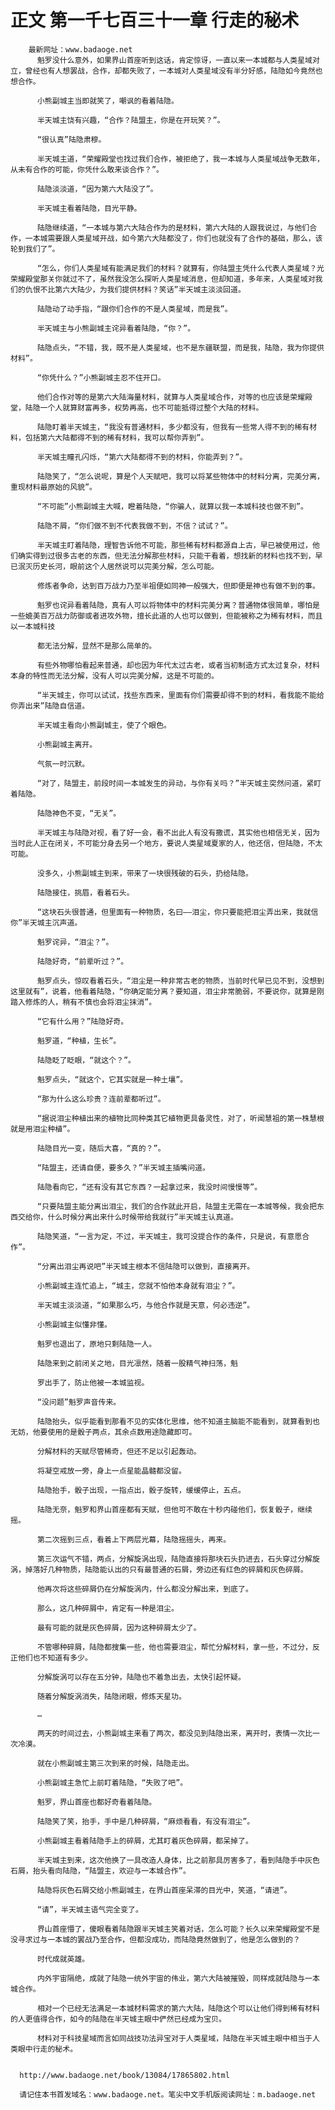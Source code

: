 # 正文 第一千七百三十一章 行走的秘术
        最新网址：www.badaoge.net
          魁罗没什么意外，如果界山首座听到这话，肯定惊讶，一直以来一本城都与人类星域对立，曾经也有人想罢战，合作，却都失败了，一本城对人类星域没有半分好感，陆隐如今竟然也想合作。
      
          小熊副城主当即就笑了，嘲讽的看着陆隐。
      
          半天城主饶有兴趣，“合作？陆盟主，你是在开玩笑？”。
      
          “很认真”陆隐肃穆。
      
          半天城主道，“荣耀殿堂也找过我们合作，被拒绝了，我一本城与人类星域战争无数年，从未有合作的可能，你凭什么敢来谈合作？”。
      
          陆隐淡淡道，“因为第六大陆没了”。
      
          半天城主看着陆隐，目光平静。
      
          陆隐继续道，“一本城与第六大陆合作为的是材料，第六大陆的人跟我说过，与他们合作，一本城需要跟人类星域开战，如今第六大陆都没了，你们也就没有了合作的基础，那么，该轮到我们了”。
      
          “怎么，你们人类星域有能满足我们的材料？就算有，你陆盟主凭什么代表人类星域？光荣耀殿堂那关你就过不了，虽然我没怎么探听人类星域消息，但却知道，多年来，人类星域对我们的仇恨不比第六大陆少，为我们提供材料？笑话”半天城主淡淡回道。
      
          陆隐动了动手指，“跟你们合作的不是人类星域，而是我”。
      
          半天城主与小熊副城主诧异看着陆隐，“你？”。
      
          陆隐点头，“不错，我，既不是人类星域，也不是东疆联盟，而是我，陆隐，我为你提供材料”。
      
          “你凭什么？”小熊副城主忍不住开口。
      
          他们合作对等的是第六大陆海量材料，就算与人类星域合作，对等的也应该是荣耀殿堂，陆隐一个人就算财富再多，权势再高，也不可能抵得过整个大陆的材料。
      
          陆隐盯着半天城主，“我没有普通材料，多少都没有，但我有一些常人得不到的稀有材料，包括第六大陆都得不到的稀有材料，我可以帮你弄到”。
      
          半天城主瞳孔闪烁，“第六大陆都得不到的材料，你能弄到？”。
      
          陆隐笑了，“怎么说呢，算是个人天赋吧，我可以将某些物体中的材料分离，完美分离，重现材料最原始的风貌”。
      
          “不可能”小熊副城主大喊，瞪着陆隐，“你骗人，就算以我一本城科技也做不到”。
      
          陆隐不屑，“你们做不到不代表我做不到，不信？试试？”。
      
          半天城主盯着陆隐，理智告诉他不可能，那些稀有材料都源自上古，早已被使用过，他们确实得到过很多古老的东西，但无法分解那些材料，只能干看着，想找新的材料也找不到，早已泯灭历史长河，眼前这个人居然说可以完美分解，怎么可能。
      
          修炼者争命，达到百万战力乃至半祖便如同神一般强大，但即便是神也有做不到的事。
      
          魁罗也诧异看着陆隐，真有人可以将物体中的材料完美分离？普通物体很简单，哪怕是一些媲美百万战力防御或者进攻外物，擅长此道的人也可以做到，但能被称之为稀有材料，而且以一本城科技
      
          都无法分解，显然不是那么简单的。
      
          有些外物哪怕看起来普通，却也因为年代太过古老，或者当初制造方式太过复杂，材料本身的特性而无法分解，没有人可以完美分解，这是不可能的。
      
          “半天城主，你可以试试，找些东西来，里面有你们需要却得不到的材料，看我能不能给你弄出来”陆隐自信道。
      
          半天城主看向小熊副城主，使了个眼色。
      
          小熊副城主离开。
      
          气氛一时沉默。
      
          “对了，陆盟主，前段时间一本城发生的异动，与你有关吗？”半天城主突然问道，紧盯着陆隐。
      
          陆隐神色不变，“无关”。
      
          半天城主与陆隐对视，看了好一会，看不出此人有没有撒谎，其实他也相信无关，因为当时此人正在闭关，不可能分身去另一个地方，要说人类星域夏家的人，他还信，但陆隐，不太可能。
      
          没多久，小熊副城主到来，带来了一块很残破的石头，扔给陆隐。
      
          陆隐接住，挑眉，看着石头。
      
          “这块石头很普通，但里面有一种物质，名曰——泪尘，你只要能把泪尘弄出来，我就信你”半天城主沉声道。
      
          魁罗诧异，“泪尘？”。
      
          陆隐好奇，“前辈听过？”。
      
          魁罗点头，惊叹看着石头，“泪尘是一种非常古老的物质，当前时代早已见不到，没想到这里就有”，说着，他看着陆隐，“你确定能分离？要知道，泪尘非常脆弱，不要说你，就算是刚踏入修炼的人，稍有不慎也会将泪尘抹消”。
      
          “它有什么用？”陆隐好奇。
      
          魁罗道，“种植，生长”。
      
          陆隐眨了眨眼，“就这个？”。
      
          魁罗点头，“就这个，它其实就是一种土壤”。
      
          “那为什么这么珍贵？连前辈都听过”。
      
          “据说泪尘种植出来的植物比同种类其它植物更具备灵性，对了，听闻慧祖的第一株慧根就是用泪尘种植”。
      
          陆隐目光一变，随后大喜，“真的？”。
      
          “陆盟主，还请自便，要多久？”半天城主插嘴问道。
      
          陆隐看向它，“还有没有其它东西？一起拿过来，我没时间慢慢等”。
      
          “只要陆盟主能分离出泪尘，我们的合作就此开启，陆盟主无需在一本城等候，我会把东西交给你，什么时候分离出来什么时候带给我就行”半天城主认真道。
      
          陆隐笑道，“一言为定，不过，半天城主，我可没提合作的条件，只是说，有意愿合作”。
      
          “分离出泪尘再说吧”半天城主根本不信陆隐可以做到，直接离开。
      
          小熊副城主连忙追上，“城主，您就不怕他本身就有泪尘？”。
      
          半天城主淡淡道，“如果那么巧，与他合作就是天意，何必违逆”。
      
          小熊副城主似懂非懂。
      
          魁罗也退出了，原地只剩陆隐一人。
      
          陆隐来到之前闭关之地，目光凛然，随着一股精气神扫荡，魁
      
          罗出手了，防止他被一本城监视。
      
          “没问题”魁罗声音传来。
      
          陆隐抬头，似乎能看到那看不见的实体化思维，他不知道主脑能不能看到，就算看到也无妨，他要使用的是骰子两点，其余点数用途隐藏即可。
      
          分解材料的天赋尽管稀奇，但还不足以引起轰动。
      
          将凝空戒放一旁，身上一点星能晶髓都没留。
      
          陆隐抬手，骰子出现，一指点出，骰子旋转，缓缓停止，五点。
      
          陆隐无奈，魁罗和界山首座都有天赋，但他可不敢在十秒内碰他们，恢复骰子，继续摇。
      
          第二次摇到三点，看着上下两层光幕，陆隐摇摇头，再来。
      
          第三次运气不错，两点，分解旋涡出现，陆隐直接将那块石头扔进去，石头穿过分解旋涡，掉落好几种物质，陆隐能认出的只有最普通的石屑，旁边还有红色的碎屑和灰色碎屑。
      
          他再次将这些碎屑仍在分解旋涡内，什么都没分解出来，到底了。
      
          那么，这几种碎屑中，肯定有一种是泪尘。
      
          最有可能的就是灰色碎屑，因为这种碎屑太少了。
      
          不管哪种碎屑，陆隐都搜集一些，他也需要泪尘，帮忙分解材料，拿一些，不过分，反正他们也不知道有多少。
      
          分解旋涡可以存在五分钟，陆隐也不着急出去，太快引起怀疑。
      
          随着分解旋涡消失，陆隐闭眼，修炼天星功。
      
          …
      
          两天的时间过去，小熊副城主来看了两次，都没见到陆隐出来，离开时，表情一次比一次冷漠。
      
          就在小熊副城主第三次到来的时候，陆隐走出。
      
          小熊副城主急忙上前盯着陆隐，“失败了吧”。
      
          魁罗，界山首座也都好奇看着陆隐。
      
          陆隐笑了笑，抬手，手中是几种碎屑，“麻烦看看，有没有泪尘”。
      
          小熊副城主看着陆隐手上的碎屑，尤其盯着灰色碎屑，都呆掉了。
      
          半天城主到来，这次他换了一具改造人身体，比之前那具厉害多了，看到陆隐手中灰色石屑，抬头看向陆隐，“陆盟主，欢迎与一本城合作”。
      
          陆隐将灰色石屑交给小熊副城主，在界山首座呆滞的目光中，笑道，“请进”。
      
          “请”，半天城主语气完全变了。
      
          界山首座懵了，傻眼看着陆隐跟半天城主笑着对话，怎么可能？长久以来荣耀殿堂不是没寻求过与一本城的罢战乃至合作，但都没成功，而陆隐竟然做到了，他是怎么做到的？
      
          时代成就英雄。
      
          内外宇宙隔绝，成就了陆隐一统外宇宙的伟业，第六大陆被摧毁，同样成就陆隐与一本城合作。
      
          相对一个已经无法满足一本城材料需求的第六大陆，陆隐这个可以让他们得到稀有材料的人更值得合作，如今的陆隐在半天城主眼中俨然已经成为宝贝。
      
          材料对于科技星域而言如同战技功法异宝对于人类星域，陆隐在半天城主眼中相当于人类眼中行走的秘术。
      
      
      http://www.badaoge.net/book/13084/17865802.html
      
      请记住本书首发域名：www.badaoge.net。笔尖中文手机版阅读网址：m.badaoge.net